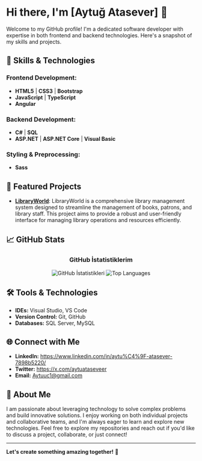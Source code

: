 # Hi there, I'm [Aytuğ Atasever] 👋

Welcome to my GitHub profile! I'm a dedicated software developer with expertise in both frontend and backend technologies. Here's a snapshot of my skills and projects.

## 🚀 Skills & Technologies

### **Frontend Development:**
- **HTML5** | **CSS3** | **Bootstrap**
- **JavaScript** | **TypeScript**
- **Angular**

### **Backend Development:**
- **C#** | **SQL**
- **ASP.NET** | **ASP.NET Core** | **Visual Basic**

### **Styling & Preprocessing:**
- **Sass**

## 🌟 Featured Projects

- **[LibraryWorld](#)**: LibraryWorld is a comprehensive library management system designed to streamline the management of books, patrons, and library staff. This project aims to provide a robust and user-friendly interface for managing library operations and resources efficiently.

## 📈 GitHub Stats

<h3 align="center">GitHub İstatistiklerim</h3>

<p align="center">
  <img src="https://github-readme-stats.vercel.app/api?username=Aytuu1&show_icons=true&theme=radical" alt="GitHub İstatistikleri" />
  <img src="https://github-readme-stats.vercel.app/api/top-langs/?username=Aytuu1&layout=compact&theme=radical" alt="Top Languages" />
</p>

## 🛠️ Tools & Technologies

- **IDEs:** Visual Studio, VS Code
- **Version Control:** Git, GitHub
- **Databases:** SQL Server, MySQL

## 🌐 Connect with Me

- **LinkedIn:** https://www.linkedin.com/in/aytu%C4%9F-atasever-7898b5220/
- **Twitter:** https://x.com/aytuataseveer
- **Email:** [Aytuuc1@gmail.com](mailto:your-email@example.com)


## 💬 About Me

I am passionate about leveraging technology to solve complex problems and build innovative solutions. I enjoy working on both individual projects and collaborative teams, and I'm always eager to learn and explore new technologies.
Feel free to explore my repositories and reach out if you'd like to discuss a project, collaborate, or just connect!

---

**Let's create something amazing together!** 🌟

